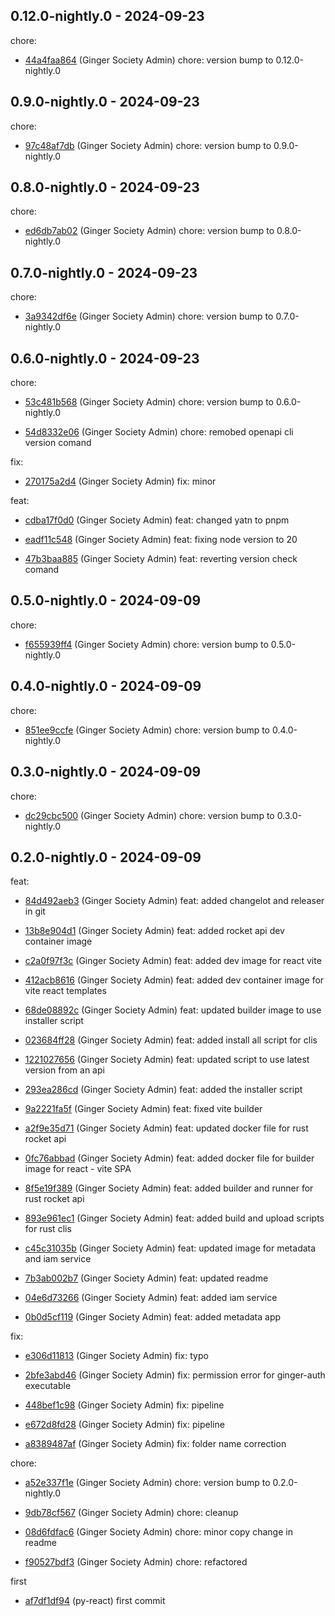 ## 0.12.0-nightly.0 - 2024-09-23
chore:
 - [44a4faa864](44a4faa86413ff71ae6fbd9003726b10273ae310) (Ginger Society Admin) chore: version bump to 0.12.0-nightly.0
	
## 0.9.0-nightly.0 - 2024-09-23
chore:
 - [97c48af7db](97c48af7db891ae19180b695c7def0d065a71b86) (Ginger Society Admin) chore: version bump to 0.9.0-nightly.0
	
## 0.8.0-nightly.0 - 2024-09-23
chore:
 - [ed6db7ab02](ed6db7ab02d6137c52af891642083e650c082076) (Ginger Society Admin) chore: version bump to 0.8.0-nightly.0
	
## 0.7.0-nightly.0 - 2024-09-23
chore:
 - [3a9342df6e](3a9342df6e37804d2d21e49a15bc5d3d1f71004e) (Ginger Society Admin) chore: version bump to 0.7.0-nightly.0
	
## 0.6.0-nightly.0 - 2024-09-23
chore:
 - [53c481b568](53c481b568d879af2135a2e3176c0d18fa0af174) (Ginger Society Admin) chore: version bump to 0.6.0-nightly.0
	
 - [54d8332e06](54d8332e0632b4ea8e750c6f7c0865ab17782982) (Ginger Society Admin) chore: remobed openapi cli version comand
	
fix:
 - [270175a2d4](270175a2d42289940a79608a1f31c437c94c78aa) (Ginger Society Admin) fix: minor
	
feat:
 - [cdba17f0d0](cdba17f0d08b4f80736d9bbdf90fd2e2014bc013) (Ginger Society Admin) feat: changed yatn to pnpm
	
 - [eadf11c548](eadf11c548641e96280f58739fa957421202863a) (Ginger Society Admin) feat: fixing node version to 20
	
 - [47b3baa885](47b3baa885e14874726dd41d8b55850c2e5cf46c) (Ginger Society Admin) feat: reverting version check comand
	
## 0.5.0-nightly.0 - 2024-09-09
chore:
 - [f655939ff4](f655939ff4810699437c160d6471557d2a29b651) (Ginger Society Admin) chore: version bump to 0.5.0-nightly.0
	
## 0.4.0-nightly.0 - 2024-09-09
chore:
 - [851ee9ccfe](851ee9ccfe081451741baee4dffbecf7f75bee24) (Ginger Society Admin) chore: version bump to 0.4.0-nightly.0
	
## 0.3.0-nightly.0 - 2024-09-09
chore:
 - [dc29cbc500](dc29cbc500a72ca4967bc03e8bef67adae20f53e) (Ginger Society Admin) chore: version bump to 0.3.0-nightly.0
	
## 0.2.0-nightly.0 - 2024-09-09
feat:
 - [84d492aeb3](84d492aeb34550886a9984f02ef56f8a75c89e30) (Ginger Society Admin) feat: added changelot and releaser in git
	
 - [13b8e904d1](13b8e904d1c00e376d8b9c189a3a101882817ce7) (Ginger Society Admin) feat: added rocket api dev container image
	
 - [c2a0f97f3c](c2a0f97f3cd8447bd37d0bc76c9b2c6ba2e9b30c) (Ginger Society Admin) feat: added dev image for react vite
	
 - [412acb8616](412acb86165bede2906bb6537b2f146932635ebe) (Ginger Society Admin) feat: added dev container image for vite react templates
	
 - [68de08892c](68de08892ceaab3789f813fcca6cb05e01d3feef) (Ginger Society Admin) feat: updated builder image to use installer script
	
 - [023684ff28](023684ff28db5d3d51b1243f0e560911d55b437c) (Ginger Society Admin) feat: added install all script for clis
	
 - [1221027656](1221027656a18d44c19b0aecb20c945e5d2c12aa) (Ginger Society Admin) feat: updated script to use latest version from an api
	
 - [293ea286cd](293ea286cd22989d308a4eaac08271a9d483f43e) (Ginger Society Admin) feat: added the installer script
	
 - [9a2221fa5f](9a2221fa5fcf6e0a41bd406295df39ff429c109b) (Ginger Society Admin) feat: fixed vite builder
	
 - [a2f9e35d71](a2f9e35d718ace7e9cbff67bbc5a546babb2dee1) (Ginger Society Admin) feat: updated docker file for rust rocket api
	
 - [0fc76abbad](0fc76abbada313bd4160cecddf3d67bf03ddad4f) (Ginger Society Admin) feat: added docker file for builder image for react - vite SPA
	
 - [8f5e19f389](8f5e19f389217f02338f2928ed537fe015201e71) (Ginger Society Admin) feat: added builder and runner for rust rocket api
	
 - [893e961ec1](893e961ec18d870579f84f97a36165fde682010b) (Ginger Society Admin) feat: added build and upload scripts for rust clis
	
 - [c45c31035b](c45c31035ba0998f3a218674b054e7c30775b617) (Ginger Society Admin) feat: updated image for metadata and iam service
	
 - [7b3ab002b7](7b3ab002b7d73b9f86de1228b697610f2ee8f796) (Ginger Society Admin) feat: updated readme
	
 - [04e6d73266](04e6d732660cd41e6a3f7b6f7833d0f2f58ce1a8) (Ginger Society Admin) feat: added iam service
	
 - [0b0d5cf119](0b0d5cf119a88894a5b6084c810191638b2b2fcc) (Ginger Society Admin) feat: added metadata app
	
fix:
 - [e306d11813](e306d11813dbfbcb3ad2e03cd999b2821eda5682) (Ginger Society Admin) fix: typo
	
 - [2bfe3abd46](2bfe3abd466b3374da0353d1dd3c8c0fa798b2d4) (Ginger Society Admin) fix: permission error for ginger-auth executable
	
 - [448bef1c98](448bef1c98aaee65cdec46192a828d787fc4e1ad) (Ginger Society Admin) fix: pipeline
	
 - [e672d8fd28](e672d8fd28b35fab74b8de1132791c45f83371a6) (Ginger Society Admin) fix: pipeline
	
 - [a8389487af](a8389487afe80a2a87d306bc9a3b868e1dda48de) (Ginger Society Admin) fix: folder name correction
	
chore:
 - [a52e337f1e](a52e337f1e1250e2f24e2508c8ae4e758978dc20) (Ginger Society Admin) chore: version bump to 0.2.0-nightly.0
	
 - [9db78cf567](9db78cf5673613e0a55fa33226c254e20bc54c83) (Ginger Society Admin) chore: cleanup
	
 - [08d6fdfac6](08d6fdfac6f17d8d948fcf01028c3cd30e51cf1c) (Ginger Society Admin) chore: minor copy change in readme
	
 - [f90527bdf3](f90527bdf3af6e6e42502c040ceb4ed02118e713) (Ginger Society Admin) chore: refactored
	
first
 - [af7df1df94](af7df1df942b114a4a00e6323cc3b7eb4a889592) (py-react) first commit
	
